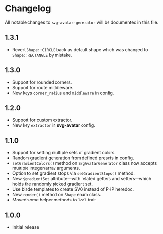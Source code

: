 # Changelog

All notable changes to `svg-avatar-generator` will be documented in this file.

## 1.3.1

- Revert `Shape::CIRCLE` back as default shape which was changed to `Shape::RECTANGLE` by mistake.

## 1.3.0

- Support for rounded corners.
- Support for route middleware.
- New keys `corner_radius` and `middleware` in config.

## 1.2.0

- Support for custom extractor.
- New key `extractor` in **svg-avatar** config.

## 1.1.0

- Support for setting multiple sets of gradient colors.
- Random gradient generation from defined presets in config.
- `setGradientColors()` method on `SvgAvatarGenerator` class now accepts multiple integer/array arguments.
- Option to set gradient stops via `setGradientStops()` method.
- New `$gradientSet` attribute—with related getters and setters—which holds the randomly picked gradient set.
- Use blade templates to create SVG instead of PHP heredoc.
- New `render()` method on `Shape` enum class.
- Moved some helper methods to `Tool` trait.

## 1.0.0

- Initial release
